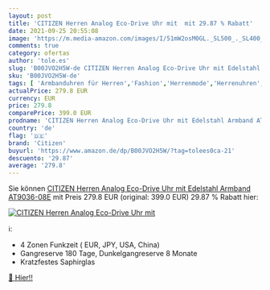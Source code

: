 ```yaml
---
layout: post
title: 'CITIZEN Herren Analog Eco-Drive Uhr mit  mit 29.87 % Rabatt'
date: 2021-09-25 20:55:08
image: 'https://m.media-amazon.com/images/I/51mW2osM0GL._SL500_._SL400_.jpg'
comments: true
category: ofertas
author: 'tole.es'
slug: 'B00JVO2H5W-de CITIZEN Herren Analog Eco-Drive Uhr mit Edelstahl Armband...'
sku: 'B00JVO2H5W-de'
tags: [ 'Armbanduhren für Herren','Fashion','Herrenmode','Herrenuhren','Regular Stores','Shops','Uhren','citizen', ]
actualPrice: 279.8 EUR
currency: EUR
price: 279.8
comparePrice: 399.0 EUR
prodname: 'CITIZEN Herren Analog Eco-Drive Uhr mit Edelstahl Armband AT9036-08E'
country: 'de'
flag: '🇩🇪'
brand: 'Citizen'
buyurl: 'https://www.amazon.de/dp/B00JVO2H5W/?tag=tolees0ca-21'
descuento: '29.87'
average: '279.8'
---
```


Sie können [CITIZEN Herren Analog Eco-Drive Uhr mit Edelstahl Armband AT9036-08E](https://www.amazon.de/dp/B00JVO2H5W/?tag=tolees0ca-21) mit Preis 279.8 EUR (original: 399.0 EUR) 29.87 % Rabatt hier:

[![CITIZEN Herren Analog Eco-Drive Uhr mit ](https://m.media-amazon.com/images/I/51mW2osM0GL._SL500_._SL400_.jpg)](https://www.amazon.de/dp/B00JVO2H5W/?tag=tolees0ca-21)

ℹ️:

- 4 Zonen Funkzeit (  EUR, JPY, USA, China)
- Gangreserve 180 Tage, Dunkelgangreserve 8 Monate
- Kratzfestes Saphirglas

[🛒 Hier!!](https://www.amazon.de/dp/B00JVO2H5W/?tag=tolees0ca-21)
